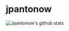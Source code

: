 # jpantonow

![Jpantonow's github stats](https://github-readme-stats.vercel.app/api?username=jpantonow&show_icons=true&theme=gotham)
